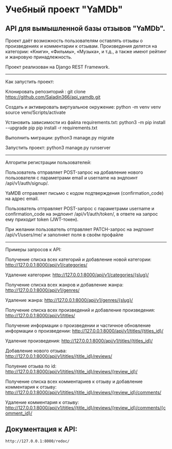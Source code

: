 # Учебный проект "YaMDb"

## API для вымышленной базы отзывов "YaMDb".

Проект даёт возможность пользователям оставлять отзывы о произведениях и комментарии к отзывам.
Произведения делятся на категории: «Книги», «Фильмы», «Музыка», и т.д., а также имеют рейтинг и жанровую принадлежность.

Проект реализован на Django REST Framework.
________________________________________________________________________
Как запустить проект:

Клонировать репозиторий : git clone https://github.com/Saladin366/api_yamdb.git

Cоздать и активировать виртуальное окружение: python -m venv venv source venv/Scripts/activate

Установить зависимости из файла requirements.txt: python3 -m pip install --upgrade pip pip install -r requirements.txt

Выполнить миграции: python3 manage.py migrate

Запустить проект: python3 manage.py runserver
________________________________________________________________________
Алгоритм регистрации пользователей:

Пользователь отправляет POST-запрос на добавление нового пользователя с параметрами email и username на эндпоинт /api/v1/auth/signup/.

YaMDB отправляет письмо с кодом подтверждения (confirmation_code) на адрес email.

Пользователь отправляет POST-запрос с параметрами username и confirmation_code на эндпоинт /api/v1/auth/token/, в ответе на запрос ему приходит token (JWT-токен).

При желании пользователь отправляет PATCH-запрос на эндпоинт /api/v1/users/me/ и заполняет поля в своём профайле
________________________________________________________________________
Примеры запросов к API:

Получение списка всех категорий и добавление новой категории: http://127.0.0.1:8000/api/v1/categories/

Удаление категории: http://127.0.0.1:8000/api/v1/categories/{slug}/

Получение списка всех жанров и добавление жанра: http://127.0.0.1:8000/api/v1/genres/

Удаление жанра: http://127.0.0.1:8000/api/v1/genres/{slug}/

Получение списка всех произведений и добавление произведения: http://127.0.0.1:8000/api/v1/titles/

Получение информации о произведении и частичное обновление информации о произведении: http://127.0.0.1:8000/api/v1/titles/{titles_id}/

Удаление произведения: http://127.0.0.1:8000/api/v1/titles/{titles_id}/

Добавление нового отзыва: http://127.0.0.1:8000/api/v1/titles/{title_id}/reviews/

Полуение отзыва по id: http://127.0.0.1:8000/api/v1/titles/{title_id}/reviews/{review_id}/

Получение списка всех комментариев к отзыву и добавление комментария к отзыву: http://127.0.0.1:8000/api/v1/titles/{title_id}/reviews/{review_id}/comments/

Удаление комментария к отзыву: http://127.0.0.1:8000/api/v1/titles/{title_id}/reviews/{review_id}/comments/{comment_id}/

## Документация к API:

```
http://127.0.0.1:8000/redoc/
```